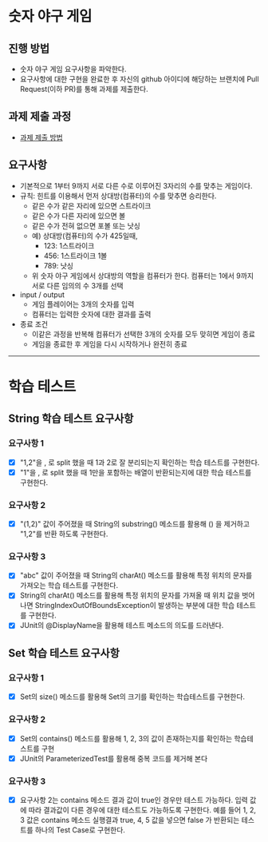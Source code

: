 # 숫자 야구 게임
## 진행 방법
* 숫자 야구 게임 요구사항을 파악한다.
* 요구사항에 대한 구현을 완료한 후 자신의 github 아이디에 해당하는 브랜치에 Pull Request(이하 PR)를 통해 과제를 제출한다.

## 과제 제출 과정
* [과제 제출 방법](https://github.com/next-step/nextstep-docs/tree/master/precourse)

## 요구사항
* 기본적으로 1부터 9까지 서로 다른 수로 이루어진 3자리의 수를 맞추는 게임이다.
* 규칙: 힌트를 이용해서 먼저 상대방(컴퓨터)의 수를 맞추면 승리한다.
  * 같은 수가 같은 자리에 있으면 스트라이크
  * 같은 수가 다른 자리에 있으면 볼
  * 같은 수가 전혀 없으면 포볼 또는 낫싱
  * 예) 상대방(컴퓨터)의 수가 425일때,
    * 123: 1스트라이크
    * 456: 1스트라이크 1볼
    * 789: 낫싱
  * 위 숫자 야구 게임에서 상대방의 역할을 컴퓨터가 한다. 컴퓨터는 1에서 9까지 서로 다른 임의의 수 3개를 선택
* input / output
  * 게임 플레이어는 3개의 숫자를 입력
  * 컴퓨터는 입력한 숫자에 대한 결과를 출력
* 종료 조건
  * 이같은 과정을 반복해 컴퓨터가 선택한 3개의 숫자를 모두 맞히면 게임이 종료
  * 게임을 종료한 후 게임을 다시 시작하거나 완전히 종료

---

# 학습 테스트
## String 학습 테스트 요구사항
### 요구사항 1
* [X] "1,2"을 , 로 split 했을 때 1과 2로 잘 분리되는지 확인하는 학습 테스트를 구현한다.
* [X] "1"을 , 로 split 했을 때 1만을 포함하는 배열이 반환되는지에 대한 학습 테스트를 구현한다.

### 요구사항 2
* [X] "(1,2)" 값이 주어졌을 때 String의 substring() 메소드를 활용해 () 을 제거하고 "1,2"를 반환
하도록 구현한다.

### 요구사항 3
* [X] "abc" 값이 주어졌을 때 String의 charAt() 메소드를 활용해 특정 위치의 문자를 가져오는 학습 테스트를 구현한다.
* [X] String의 charAt() 메소드를 활용해 특정 위치의 문자를 가져올 때 위치 값을 벗어나면 StringIndexOutOfBoundsException이 발생하는 부분에 대한 학습 테스트를 구현한다.
* [X] JUnit의 @DisplayName을 활용해 테스트 메소드의 의도를 드러낸다.

## Set 학습 테스트 요구사항
### 요구사항 1
* [X] Set의 size() 메소드를 활용해 Set의 크기를 확인하는 학습테스트를 구현한다.

### 요구사항 2
* [X] Set의 contains() 메소드를 활용해 1, 2, 3의 값이 존재하는지를 확인하는 학습테스트를 구현
* [X] JUnit의 ParameterizedTest를 활용해 중복 코드를 제거해 본다

### 요구사항 3
* [X] 요구사항 2는 contains 메소드 결과 값이 true인 경우만 테스트 가능하다. 입력 값에 따라 결과값이 다른 경우에 대한 테스트도 가능하도록 구현한다.
      예를 들어 1, 2, 3 값은 contains 메소드 실행결과 true, 4, 5 값을 넣으면 false 가 반환되는 테스트를 하나의 Test Case로 구현한다.
